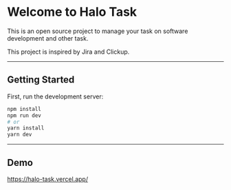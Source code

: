 # Welcome to Halo Task
This is an open source project to manage your task on software development and other task.

This project is inspired by Jira and Clickup.

___

## Getting Started

First, run the development server:

```bash
npm install
npm run dev
# or
yarn install
yarn dev
```
___
## Demo
<a href="https://halo-task.vercel.app/">https://halo-task.vercel.app/</a>